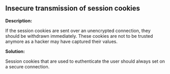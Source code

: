 
Insecure transmission of session cookies
-------

**Description:**

If the session cookies are sent over an unencrypted connection, 
they should be withdrawn immediately. 
These cookies are not to be trusted anymore as a hacker may have captured their values.


**Solution:**

Session cookies that are used to euthenticate the user should always set on a 
secure connection.
	